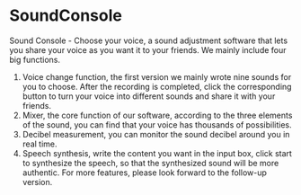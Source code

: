 # SoundConsole
Sound Console - Choose your voice, a sound adjustment software that lets you share your voice as you want it to your friends. We mainly include four big functions.
1. Voice change function, the first version we mainly wrote nine sounds for you to choose. After the recording is completed, click the corresponding button to turn your voice into different sounds and share it with your friends.
2. Mixer, the core function of our software, according to the three elements of the sound, you can find that your voice has thousands of possibilities.
3. Decibel measurement, you can monitor the sound decibel around you in real time.
4. Speech synthesis, write the content you want in the input box, click start to synthesize the speech, so that the synthesized sound will be more authentic.
For more features, please look forward to the follow-up version.
